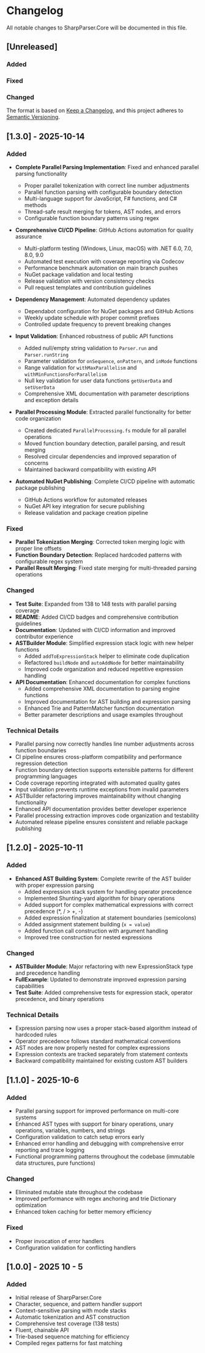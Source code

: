 # Changelog

All notable changes to SharpParser.Core will be documented in this file.

## [Unreleased]

### Added

### Fixed

### Changed

The format is based on [Keep a Changelog](https://keepachangelog.com/en/1.0.0/),
and this project adheres to [Semantic Versioning](https://semver.org/spec/v2.0.0.html).

## [1.3.0] - 2025-10-14

### Added
- **Complete Parallel Parsing Implementation**: Fixed and enhanced parallel parsing functionality
  - Proper parallel tokenization with correct line number adjustments
  - Parallel function parsing with configurable boundary detection
  - Multi-language support for JavaScript, F# functions, and C# methods
  - Thread-safe result merging for tokens, AST nodes, and errors
  - Configurable function boundary patterns using regex

- **Comprehensive CI/CD Pipeline**: GitHub Actions automation for quality assurance
  - Multi-platform testing (Windows, Linux, macOS) with .NET 6.0, 7.0, 8.0, 9.0
  - Automated test execution with coverage reporting via Codecov
  - Performance benchmark automation on main branch pushes
  - NuGet package validation and local testing
  - Release validation with version consistency checks
  - Pull request templates and contribution guidelines

- **Dependency Management**: Automated dependency updates
  - Dependabot configuration for NuGet packages and GitHub Actions
  - Weekly update schedule with proper commit prefixes
  - Controlled update frequency to prevent breaking changes

- **Input Validation**: Enhanced robustness of public API functions
  - Added null/empty string validation to `Parser.run` and `Parser.runString`
  - Parameter validation for `onSequence`, `onPattern`, and `inMode` functions
  - Range validation for `withMaxParallelism` and `withMinFunctionsForParallelism`
  - Null key validation for user data functions `getUserData` and `setUserData`
  - Comprehensive XML documentation with parameter descriptions and exception details

- **Parallel Processing Module**: Extracted parallel functionality for better code organization
  - Created dedicated `ParallelProcessing.fs` module for all parallel operations
  - Moved function boundary detection, parallel parsing, and result merging
  - Resolved circular dependencies and improved separation of concerns
  - Maintained backward compatibility with existing API

- **Automated NuGet Publishing**: Complete CI/CD pipeline with automatic package publishing
  - GitHub Actions workflow for automated releases
  - NuGet API key integration for secure publishing
  - Release validation and package creation pipeline

### Fixed
- **Parallel Tokenization Merging**: Corrected token merging logic with proper line offsets
- **Function Boundary Detection**: Replaced hardcoded patterns with configurable regex system
- **Parallel Result Merging**: Fixed state merging for multi-threaded parsing operations

### Changed
- **Test Suite**: Expanded from 138 to 148 tests with parallel parsing coverage
- **README**: Added CI/CD badges and comprehensive contribution guidelines
- **Documentation**: Updated with CI/CD information and improved contributor experience
- **ASTBuilder Module**: Simplified expression stack logic with new helper functions
  - Added `addToExpressionStack` helper to eliminate code duplication
  - Refactored `buildNode` and `autoAddNode` for better maintainability
  - Improved code organization and reduced repetitive expression handling
- **API Documentation**: Enhanced documentation for complex functions
  - Added comprehensive XML documentation to parsing engine functions
  - Improved documentation for AST building and expression parsing
  - Enhanced Trie and PatternMatcher function documentation
  - Better parameter descriptions and usage examples throughout

### Technical Details
- Parallel parsing now correctly handles line number adjustments across function boundaries
- CI pipeline ensures cross-platform compatibility and performance regression detection
- Function boundary detection supports extensible patterns for different programming languages
- Code coverage reporting integrated with automated quality gates
- Input validation prevents runtime exceptions from invalid parameters
- ASTBuilder refactoring improves maintainability without changing functionality
- Enhanced API documentation provides better developer experience
- Parallel processing extraction improves code organization and testability
- Automated release pipeline ensures consistent and reliable package publishing

## [1.2.0] - 2025-10-11

### Added
- **Enhanced AST Building System**: Complete rewrite of the AST builder with proper expression parsing
  - Added expression stack system for handling operator precedence
  - Implemented Shunting-yard algorithm for binary operations
  - Added support for complex mathematical expressions with correct precedence (*, / > +, -)
  - Added expression finalization at statement boundaries (semicolons)
  - Added assignment statement building (`x = value`)
  - Added function call construction with argument handling
  - Improved tree construction for nested expressions

### Changed
- **ASTBuilder Module**: Major refactoring with new ExpressionStack type and precedence handling
- **FullExample**: Updated to demonstrate improved expression parsing capabilities
- **Test Suite**: Added comprehensive tests for expression stack, operator precedence, and binary operations

### Technical Details
- Expression parsing now uses a proper stack-based algorithm instead of hardcoded rules
- Operator precedence follows standard mathematical conventions
- AST nodes are now properly nested for complex expressions
- Expression contexts are tracked separately from statement contexts
- Backward compatibility maintained for existing custom AST builders

## [1.1.0] - 2025-10-6

### Added
- Parallel parsing support for improved performance on multi-core systems
- Enhanced AST types with support for binary operations, unary operations, variables, numbers, and strings
- Configuration validation to catch setup errors early
- Enhanced error handling and debugging with comprehensive error reporting and trace logging
- Functional programming patterns throughout the codebase (immutable data structures, pure functions)

### Changed
- Eliminated mutable state throughout the codebase
- Improved performance with regex anchoring and trie Dictionary optimization
- Enhanced token caching for better memory efficiency

### Fixed
- Proper invocation of error handlers
- Configuration validation for conflicting handlers

## [1.0.0] - 2025 10 - 5

### Added
- Initial release of SharpParser.Core
- Character, sequence, and pattern handler support
- Context-sensitive parsing with mode stacks
- Automatic tokenization and AST construction
- Comprehensive test coverage (138 tests)
- Fluent, chainable API
- Trie-based sequence matching for efficiency
- Compiled regex patterns for fast matching